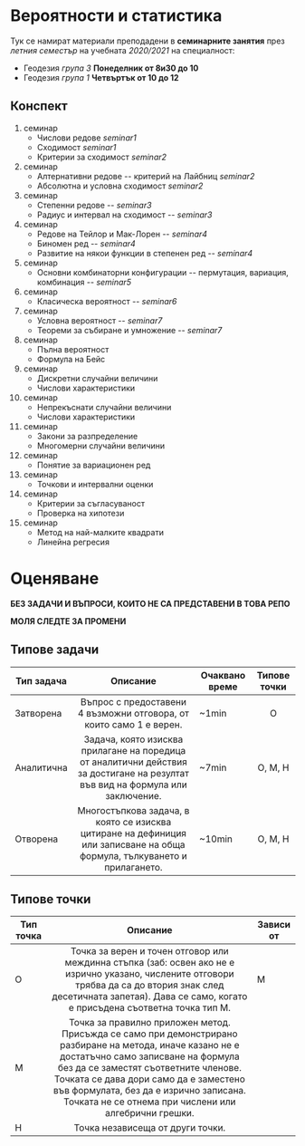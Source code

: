 # Вероятности и статистика

Тук се намират материали преподадени в **семинарните занятия** през *летния семестър*
на учебната *2020/2021* на специалност:
- Геодезия *група 3* **Понеделник от 8и30 до 10**
- Геодезия *група 1* **Четвъртък от 10 до 12**

## Конспект

1. семинар
    - Числови редове *seminar1*
    - Сходимост *seminar1*
    - Критерии за сходимост *seminar2*
1. семинар
    - Алтернативни редове -- критерий на Лайбниц *seminar2*
    - Абсолютна и условна сходимост *seminar2*
1. семинар
    - Степенни редове -- *seminar3*
    - Радиус и интервал на сходимост -- *seminar3*
1. семинар
    - Редове на Тейлор и Мак-Лорен -- *seminar4*
    - Биномен ред -- *seminar4*
    - Развитие на някои функции в степенен ред -- *seminar4*
1. семинар
    - Основни комбинаторни конфигурации -- пермутация, вариация, комбинация -- *seminar5*
1. семинар
    - Класическа вероятност -- *seminar6*
1. семинар
    - Условна вероятност -- *seminar7*
    - Теореми за събиране и умножение -- *seminar7*
1. семинар
    - Пълна вероятност
    - Формула на Бейс
1. семинар
    - Дискретни случайни величини
    - Числови характеристики
1. семинар
    - Непрекъснати случайни величини
    - Числови характеристики
1. семинар
    - Закони за разпределение
    - Многомерни случайни величини
1. семинар
    - Понятие за вариационен ред
1. семинар
    - Точкови и интервални оценки
1. семинар
    - Критерии за съгласуваност
    - Проверка на хипотези
1. семинар
    - Метод на най-малките квадрати
    - Линейна регресия

# Оценяване

**БЕЗ ЗАДАЧИ И ВЪПРОСИ, КОИТО НЕ СА ПРЕДСТАВЕНИ В ТОВА РЕПО**

**МОЛЯ СЛЕДТЕ ЗА ПРОМЕНИ**

## Типове задачи

| Тип задача | Описание | Очаквано време | Типове точки |
|-|:-:|-|:-:|
| Затворена | Въпрос с предоставени 4 възможни отговора, от които само 1 е верен. | ~1min | О |
| Аналитична | Задача, която изисква прилагане на поредица от аналитични действия за достигане на резултат във вид на формула или заключение. | ~7min | О, M, Н |
| Отворена | Многостъпкова задача, в която се изисква цитиране на дефиниция  или записване на обща формула, тълкуването и прилагането.  | ~10min | О, M, Н |

## Типове точки

| Тип точка | Описание | Зависи от |
|-|:-:|-|
| О | Точка за верен и точен отговор или междинна стъпка  (заб: освен ако не е изрично указано, числените отговори трябва да са до втория знак след десетичната запетая). Дава се само, когато е присъдена съответна точка тип M. | M |
| М | Точка за правилно приложен метод. Присъжда се само при демонстрирано разбиране на метода, иначе казано не е достатъчно само записване на формула без да се заместят съответните членове.  Точката се дава дори само да е заместено във формулата, без да е изрично записана. Точката не се отнема при числени или алгебрични грешки. |  |
| Н | Точка независеща от други точки. |  |
